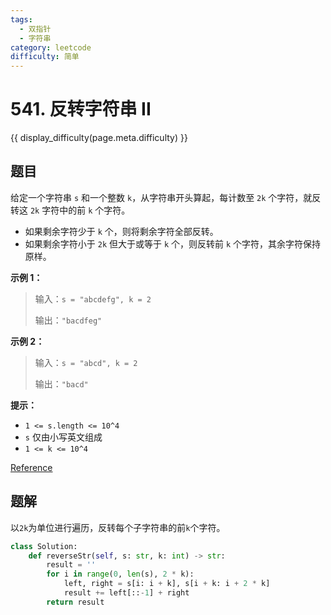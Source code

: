 ```yaml
---
tags:
  - 双指针
  - 字符串
category: leetcode
difficulty: 简单
---
```


# 541. 反转字符串 II

{{ display_difficulty(page.meta.difficulty) }}

## 题目

给定一个字符串 `s` 和一个整数 `k`，从字符串开头算起，每计数至 `2k` 个字符，就反转这 `2k` 字符中的前 `k` 个字符。

* 如果剩余字符少于 `k` 个，则将剩余字符全部反转。
* 如果剩余字符小于 `2k` 但大于或等于 `k` 个，则反转前 `k` 个字符，其余字符保持原样。

**示例 1：**

> 输入：`s = "abcdefg", k = 2`
>
> 输出：`"bacdfeg"`

**示例 2：**

> 输入：`s = "abcd", k = 2`
>
> 输出：`"bacd"`

**提示：**

* `1 <= s.length <= 10^4`
* `s` 仅由小写英文组成
* `1 <= k <= 10^4`

[Reference](https://leetcode.cn/problems/reverse-string-ii)

## 题解

以`2k`为单位进行遍历，反转每个子字符串的前`k`个字符。

```python
class Solution:
    def reverseStr(self, s: str, k: int) -> str:
        result = ''
        for i in range(0, len(s), 2 * k):
            left, right = s[i: i + k], s[i + k: i + 2 * k]
            result += left[::-1] + right
        return result
```
